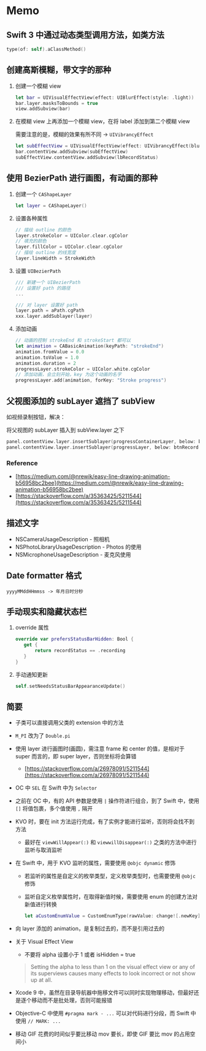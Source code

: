 # Memo

## Swift 3 中通过动态类型调用方法，如类方法

```swift
type(of: self).aClassMethod()
```

## 创建高斯模糊，带文字的那种

1. 创建一个模糊 view

	```swift
	let bar = UIVisualEffectView(effect: UIBlurEffect(style: .light))
	bar.layer.masksToBounds = true
	view.addSubview(bar)
	```

2. 在模糊 view 上再添加一个模糊 view，在将 label 添加到第二个模糊 view

	需要注意的是，模糊的效果有所不同 -> `UIVibrancyEffect`

	```swift
	let subEffectView = UIVisualEffectView(effect: UIVibrancyEffect(blurEffect: bar.effect as! UIBlurEffect))
	bar.contentView.addSubview(subEffectView)
	subEffectView.contentView.addSubview(lbRecordStatus)
	```

## 使用 BezierPath 进行画图，有动画的那种

1. 创建一个 `CAShapeLayer`

	```swift
	let layer = CAShapeLayer()
	```

2. 设置各种属性

	```swift
	// 描绘 outline 的颜色
	layer.strokeColor = UIColor.clear.cgColor
	// 填充的颜色
	layer.fillColor = UIColor.clear.cgColor
	// 描绘 outline 的线宽度
	layer.lineWidth = StrokeWidth
	```

3. 设置 `UIBezierPath`

	```swift
	/// 新建一个 UIBezierPath
	/// 设置好 path 的路径
	...
	
	/// 对 layer 设置好 path
	layer.path = aPath.cgPath
	xxx.layer.addSublayer(layer)
	```

4. 添加动画

	```swift
	// 动画的控制 strokeEnd 和 strokeStart 都可以
	let animation = CABasicAnimation(keyPath: "strokeEnd")
	animation.fromValue = 0.0
	animation.toValue = 1.0
	animation.duration = 2
	progressLayer.strokeColor = UIColor.white.cgColor
	// 添加动画，会立刻开始，key 为这个动画的名字
	progressLayer.add(animation, forKey: "Stroke progress")
	```
	
## 父视图添加的 subLayer 遮挡了 subView

如视频录制按钮，解决：

将父视图的 subLayer 插入到 subView.layer 之下

```swift
panel.contentView.layer.insertSublayer(progressContainerLayer, below: btnRecord.layer)
panel.contentView.layer.insertSublayer(progressLayer, below: btnRecord.layer)
```

### Reference

- [https://medium.com/@nrewik/easy-line-drawing-animation-b56958bc2bee](https://medium.com/@nrewik/easy-line-drawing-animation-b56958bc2bee)
- [https://stackoverflow.com/a/35363425/5211544](https://stackoverflow.com/a/35363425/5211544)

## 描述文字

- NSCameraUsageDescription - 照相机
- NSPhotoLibraryUsageDescription - Photos 的使用
- NSMicrophoneUsageDescription - 麦克风使用

## Date formatter 格式

```
yyyyMMddHHmmss -> 年月日时分秒
```

## 手动现实和隐藏状态栏

1. override 属性

	```swift
	override var prefersStatusBarHidden: Bool {
	   get {
	       return recordStatus == .recording
	   }
	}
	```

2. 手动通知更新

	```swift
	self.setNeedsStatusBarAppearanceUpdate()
	```

## 简要

- 子类可以直接调用父类的 extension 中的方法
- `M_PI` 改为了 `Double.pi`
- 使用 layer 进行画图时(画圆)，需注意 frame 和 center 的值，是相对于 super 而言的，即 super layer，否则坐标将会算错
	- [https://stackoverflow.com/a/26978091/5211544](https://stackoverflow.com/a/26978091/5211544)
- OC 中 `SEL` 在 Swift 中为 `Selector`
- 之前在 OC 中，有的 API 参数是使用 `|` 操作符进行组合，到了 Swift 中，使用 `[]` 将值包裹，多个值使用 `,` 隔开
- KVO 时，要在 init 方法运行完成，有了实例才能进行监听，否则将会找不到方法
	- 最好在 `viewWillAppear(:)` 和 `viewwillDisappear(:)` 之类的方法中进行监听与取消监听
- 在 Swift 中，用于 KVO 监听的属性，需要使用 `@objc dynamic` 修饰
	- 若监听的属性是自定义的枚举类型，定义枚举类型时，也需要使用 `@objc` 修饰
	- 监听自定义枚举属性时，在取得新值时候，需要使用 enum 的创建方法对新值进行转换

		```swift
		let aCustomEnumValue = CustomEnumType(rawValue: change![.newKey] as! Int)
		```

- 向 layer 添加的 animation，是复制过去的，而不是引用过去的
- 关于 Visual Effect View
	- 不要将 alpha 设置小于 1 或者 isHidden = true

	> Setting the alpha to less than 1 on the visual effect view or any of its superviews causes many effects to look incorrect or not show up at all.

- Xcode 9 中，虽然在目录导航器中拖移文件可以同时实现物理移动，但最好还是逐个移动而不是批处理，否则可能报错
- Objective-C 中使用 `#pragma mark - ...` 可以对代码进行分段，而 Swift 中使用 `// MARK: ...`
- 移动 GIF 花费的时间似乎要比移动 mov 要长，即使 GIF 要比 mov 的占用空间小

